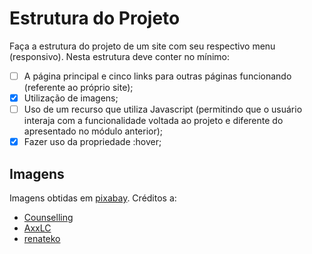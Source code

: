 # Estrutura do Projeto

Faça a estrutura do projeto de um site com seu respectivo menu (responsivo). Nesta estrutura deve conter no mínimo:

- [ ] A página principal e cinco links para outras páginas funcionando (referente ao próprio site);
- [x] Utilização de imagens;
- [ ] Uso de um recurso que utiliza Javascript (permitindo que o usuário interaja com a funcionalidade voltada ao projeto e diferente do apresentado no módulo anterior);
- [x] Fazer uso da propriedade :hover;

## Imagens

Imagens obtidas em [pixabay](https://pixabay.com).
Créditos a:
* [Counselling](https://pixabay.com/pt/users/counselling-440107)
* [AxxLC](https://pixabay.com/pt/users/axxlc-1861698)
* [renateko](https://pixabay.com/pt/users/renateko-15186262)